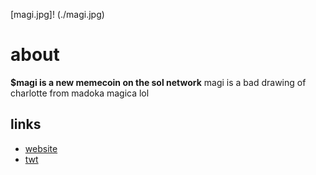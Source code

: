 [magi.jpg]! (./magi.jpg)

# about  
**$magi is a new memecoin on the sol network** 
magi is a bad drawing of charlotte from madoka magica lol

## links  
- [website](https://magi.ink)
- [twt](https:/https://twitter.com/magi_on_sol)


